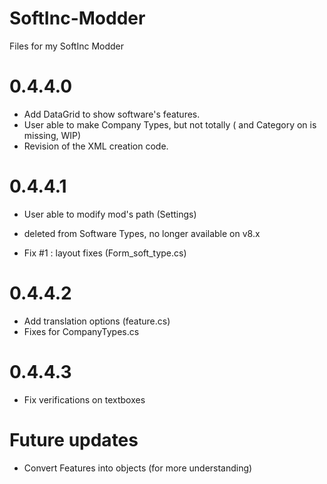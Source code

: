 # SoftInc-Modder
Files for my SoftInc Modder

# 0.4.4.0

- Add DataGrid to show software's features.
- User able to make Company Types, but not totally (<Force> and Category on <Type> is missing, WIP)
- Revision of the XML creation code.

# 0.4.4.1

- User able to modify mod's path (Settings)
- <Needs> deleted from Software Types, no longer available on v8.x


- Fix #1 : layout fixes (Form_soft_type.cs)


# 0.4.4.2 

- Add translation options (feature.cs)
- Fixes for CompanyTypes.cs

# 0.4.4.3

- Fix verifications on textboxes



# Future updates

- Convert Features into objects (for more understanding)
